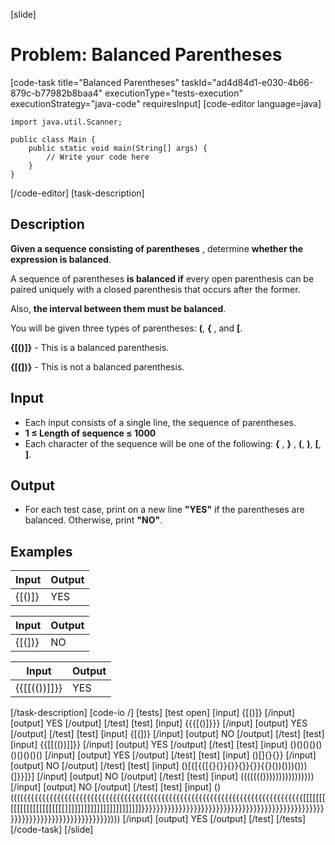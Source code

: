 [slide]
# Problem: Balanced Parentheses
[code-task title="Balanced Parentheses" taskId="ad4d84d1-e030-4b66-879c-b77982b8baa4" executionType="tests-execution" executionStrategy="java-code" requiresInput]
[code-editor language=java]
```
import java.util.Scanner;

public class Main {
    public static void main(String[] args) {
        // Write your code here
    }
}
```
[/code-editor]
[task-description]
## Description
**Given a sequence consisting of parentheses** , determine **whether the expression is balanced**.

A sequence of parentheses **is balanced if** every open parenthesis can be paired uniquely with a closed parenthesis that occurs after the former.

Also, **the interval between them must be balanced**.

You will be given three types of parentheses: **(**,  **{** , and **\[**.

**{\[()\]}** - This is a balanced parenthesis.

**{\[(\])}** - This is not a balanced parenthesis.

## Input

- Each input consists of a single line, the sequence of parentheses.
- **1 ≤ Length of sequence ≤ 1000**
- Each character of the sequence will be one of the following:  **{** , **}** , **(**, **)**, **[**, **]**.

## Output

- For each test case, print on a new line **"YES"** if the parentheses are balanced. Otherwise, print **"NO"**.



## Examples
| **Input** | **Output** |
| --- | --- |
| {[()]} | YES |


| **Input** | **Output** |
| --- | --- |
| {[(])} | NO |


| **Input** | **Output** |
| --- | --- |
| {{[[(())]]}} | YES |

[/task-description]
[code-io /]
[tests]
[test open]
[input]
\{\[()\]\}
[/input]
[output]
YES
[/output]
[/test]
[test]
[input]
\{\{\{\[()\]\}\}\}
[/input]
[output]
YES
[/output]
[/test]
[test]
[input]
\{\[(\])\}
[/input]
[output]
NO
[/output]
[/test]
[test]
[input]
\{\{\[\[(())\]\]\}\}
[/input]
[output]
YES
[/output]
[/test]
[test]
[input]
()()()()()()()()()()
[/input]
[output]
YES
[/output]
[/test]
[test]
[input]
()\[\]\{\}\{\}\}
[/input]
[output]
NO
[/output]
[/test]
[test]
[input]
()\[\{\[\{\{\[\{\}\{\}\}\{\}\}\{\}\}\{\}\}\{\{\}())()))()))(\]\}\}\]\}\]
[/input]
[output]
NO
[/output]
[/test]
[test]
[input]
((((((())))))))))))))))
[/input]
[output]
NO
[/output]
[/test]
[test]
[input]
()((((\{\{\{\{\{\{\{\{\{\{\{\{\{\{\{\{\{\{\{\{\{\{\{\{\{\{\{\{\{\{\{\{\{\{\{\{\{\{\{\{\{\{\{\{\{\{\{\{\{\{\{\{\{\{\{\{\{\{\{\{\{\{\{\{\{\{\{\{\{\{\{\{\{\{\{\[\[\[\[\[\[\[\[\[\[\[\[\[\[\[\[\[\[\[\[\[\[\[\[\]\]\]\]\]\]\]\]\]\]\]\]\]\]\]\]\]\]\]\]\]\]\]\]\}\}\}\}\}\}\}\}\}\}\}\}\}\}\}\}\}\}\}\}\}\}\}\}\}\}\}\}\}\}\}\}\}\}\}\}\}\}\}\}\}\}\}\}\}\}\}\}\}\}\}\}\}\}\}\}\}\}\}\}\}\}\}\}\}\}\}\}\}\}\}\}\}\}\}))))
[/input]
[output]
YES
[/output]
[/test]
[/tests]
[/code-task]
[/slide]
